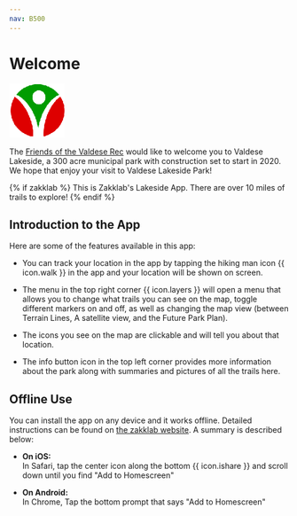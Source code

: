 ```yaml
---
nav: B500
---
```


# Welcome

<div class="social-bar">
<a target="_blank" href="https://friendsofthevaldeserec.org/"><i class="fvricon fvricon-facebook"></i></a>
<a target="_blank" href="https://www.instagram.com/friendsofthevaldeserec/"><i class="fvricon fvricon-instagram"></i></a>
<a target="_blank" href="https://friendsofthevaldeserec.org"><img src="../img/fvrlogopng.png"></a>
<a target="_blank" href="https://twitter.com/FriendsValdese"><i class="fvricon fvricon-twitter"></i></a>
<a target="_blank" href="https://github.com/valdese-net/vlp"><i class="fvricon fvricon-github"></i></a>
</div>

The [Friends of the Valdese Rec][link-fvr] would like to welcome you to Valdese Lakeside, a 300 acre municipal park with construction set
to start in 2020. We hope that enjoy your visit to Valdese Lakeside Park!

{% if zakklab %}
This is Zakklab's Lakeside App. There are over 10 miles of trails to explore!
{% endif %}

## Introduction to the App

Here are some of the features available in this app:

- You can track your location in the app by tapping the hiking man icon {{ icon.walk }}
in the app and your location will be shown on screen.

- The menu in the top right corner {{ icon.layers }} will open a menu that allows you to
change what trails you can see on the map, toggle different markers on and off, as well as changing
the map view (between Terrain Lines, A satellite view, and the Future Park Plan).

- The icons you see on the map are clickable and will tell you about that location.

- The info button icon in the top left corner provides more information about the park
along with summaries and pictures of all the trails here.

## Offline Use

You can install the app on any device and it works offline. Detailed instructions can be found
on [the zakklab website][link-zakklab]. A summary is described below:

- **On iOS:**\
In Safari, tap the center icon along the bottom {{ icon.ishare }}
and scroll down until you find "Add to Homescreen"

- **On Android:**\
In Chrome, Tap the bottom prompt that says "Add to Homescreen"

[link-fvr]: https://friendsofthevaldeserec.org
[link-facebook]: https://friendsofthevaldeserec.org/
[link-instagram]: https://www.instagram.com/friendsofthevaldeserec/
[link-twitter]: https://twitter.com/FriendsValdese
[link-github]: https://github.com/valdese-net/vlp
[link-zakklab]: https://zakklab.valdese.info/vlp/smart-install/
